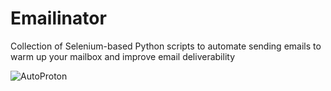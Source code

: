 # Emailinator
Collection of Selenium-based Python scripts to automate sending emails to warm up your mailbox and improve email deliverability

![AutoProton](https://user-images.githubusercontent.com/84075091/224493867-c1314ab0-742f-45bb-95ef-2f5ae4a14798.png)
